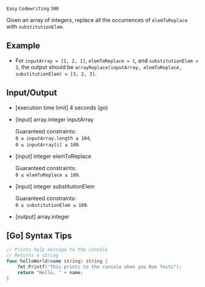 `Easy`	`Codewriting` 	`300`

Given an array of integers, replace all the occurrences of `elemToReplace` with `substitutionElem`.

## Example

- For `inputArray = [1, 2, 1]`, `elemToReplace = 1`, and `substitutionElem = 3`, the output should be
`arrayReplace(inputArray, elemToReplace, substitutionElem) = [3, 2, 3]`.

## Input/Output

- [execution time limit] 4 seconds (go)

- [input] array.integer inputArray

    Guaranteed constraints: \
    `0 ≤ inputArray.length ≤ 104`, \
    `0 ≤ inputArray[i] ≤ 109`.

- [input] integer elemToReplace

    Guaranteed constraints: \
    `0 ≤ elemToReplace ≤ 109`.

- [input] integer substitutionElem

    Guaranteed constraints: \
    `0 ≤ substitutionElem ≤ 109`.

- [output] array.integer

## [Go] Syntax Tips

``` go
// Prints help message to the console
// Returns a string
func helloWorld(name string) string {
    fmt.Printf("This prints to the console when you Run Tests");
    return "Hello, " + name;
}
```
